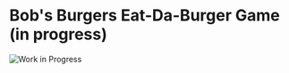 # Bob's Burgers Eat-Da-Burger Game (in progress)

![Work in Progress](https://media.giphy.com/media/bFTSLXI4Of15u/giphy.gif)